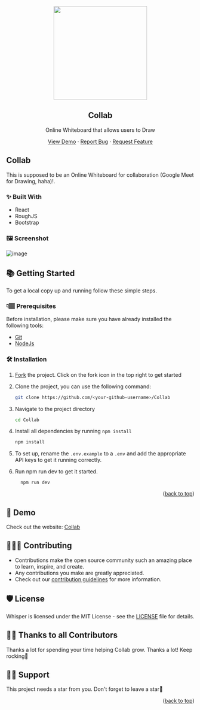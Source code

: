 <div align="center">
  <img src="https://github.com/oluwakayodemike/Collab/assets/104535663/57f5aeb8-1f3e-419e-b81b-fb28e1a04b48" width="250px">
  <h2>Collab</h2>
  <p>Online Whiteboard that allows users to Draw</p>

  <p  align="center">
    <a href="https://collab.brimble.app/">View Demo</a>
    ·
    <a href="https://github.com/oluwakayodemike/collab/issues/new?assignees=&labels=bug&template=bug.yml&title=%5BBUG%5D+%3Cdescription%3E">Report Bug</a>
    ·
    <a href="https://github.com/oluwakayodemike/collab/issues/new?assignees=&labels=feature&template=features.yml&title=%5BFEATURE%5D+%3Cdescription%3E">Request Feature</a>
  </p>
</div>

## Collab


This is supposed to be an Online Whiteboard for collaboration (Google Meet for Drawing, haha)!.

### ✨ Built With
- React
- RoughJS
- Bootstrap

### 🖼️ Screenshot

![image](https://github.com/oluwakayodemike/Collab/assets/104535663/f6d2c36a-1b0c-4285-9ac6-c70d550126af)

## 📚 Getting Started

To get a local copy up and running follow these simple steps.

### 👇🏽 Prerequisites

Before installation, please make sure you have already installed the following tools:

- [Git](https://git-scm.com/downloads)
- [NodeJs](https://nodejs.org/en/download/)

### 🛠️ Installation

1. [Fork](https://github.com/oluwakayodemike/collab/fork) the project. Click on the fork icon in the top right to get started
2. Clone the project, you can use the following command:

   ```bash
   git clone https://github.com/<your-github-username>/Collab
   ```

3. Navigate to the project directory

   ```bash
   cd Collab
   ```

4. Install all dependencies by running `npm install`

   ```bash
   npm install
   ```

5. To set up, rename the `.env.example` to a `.env` and add the appropriate API keys to get it running correctly. 

7. Run npm run dev to get it started.
   ```
     npm run dev
   ```

<p align="right">(<a href="#top">back to top</a>)</p>

## 🎨 Demo

Check out the website: [Collab](https://Collab.brimble.app/)

## 👩🏽‍💻 Contributing

- Contributions make the open source community such an amazing place to learn, inspire, and create.
- Any contributions you make are greatly appreciated.
- Check out our [contribution guidelines](/CONTRIBUTING.md) for more information.

## 🛡️ License

Whisper is licensed under the MIT License - see the [LICENSE](LICENSE) file for details.

## 💪🏽 Thanks to all Contributors

Thanks a lot for spending your time helping Collab grow. Thanks a lot! Keep rocking🍻

<!-- [![Contributors](https://contrib.rocks/image?repo=Dun-sin/Whisper)](https://github.com/oluwakayodemike/collab/graphs/contributors) -->

## 🙏🏽 Support

This project needs a star️ from you. Don't forget to leave a star🌟

<p align="right">(<a href="#top">back to top</a>)</p>

